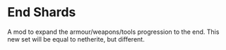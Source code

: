 # End Shards
A mod to expand the armour/weapons/tools progression to the end. This new set will be equal to netherite, but different.
